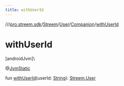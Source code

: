 ```yaml
---
title: withUserId
---
```

//[<root>](../../../../../index.html)/[pro.streem.sdk](../../../index.html)/[Streem](../../index.html)/[User](../index.html)/[Companion](index.html)/[withUserId](with-user-id.html)



# withUserId



[androidJvm]\




@[JvmStatic](https://kotlinlang.org/api/latest/jvm/stdlib/kotlin.jvm/-jvm-static/index.html)



fun [withUserId](with-user-id.html)(userId: [String](https://kotlinlang.org/api/latest/jvm/stdlib/kotlin/-string/index.html)): [Streem.User](../index.html)




